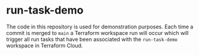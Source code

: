 # run-task-demo

The code in this repository is used for demonstration purposes. Each time a commit is merged to `main` a Terraform workspace run will occur which will trigger all run tasks that have been associated with the `run-task-demo` workspace in Terraform Cloud.
